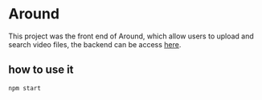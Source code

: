 # Around
This project was the front end of Around, which allow users to upload and search video files, the backend can be access [here](https://github.com/GGtray/Around-Backend).

## how to use it
`npm start`


